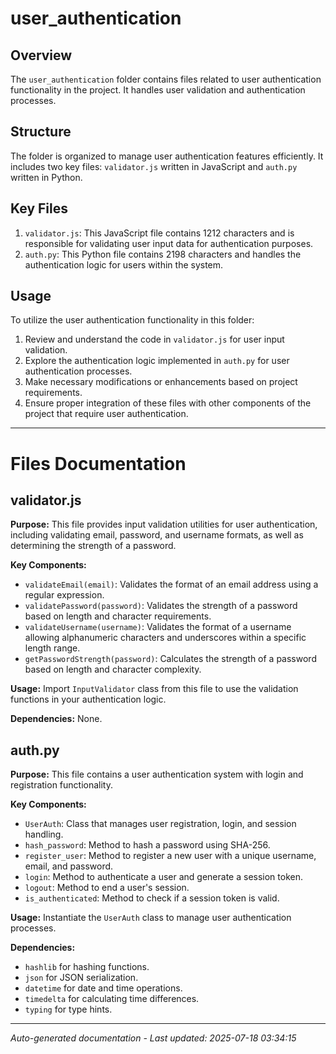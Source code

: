 # user_authentication

## Overview
The `user_authentication` folder contains files related to user authentication functionality in the project. It handles user validation and authentication processes.

## Structure
The folder is organized to manage user authentication features efficiently. It includes two key files: `validator.js` written in JavaScript and `auth.py` written in Python.

## Key Files
1. `validator.js`: This JavaScript file contains 1212 characters and is responsible for validating user input data for authentication purposes.
2. `auth.py`: This Python file contains 2198 characters and handles the authentication logic for users within the system.

## Usage
To utilize the user authentication functionality in this folder:
1. Review and understand the code in `validator.js` for user input validation.
2. Explore the authentication logic implemented in `auth.py` for user authentication processes.
3. Make necessary modifications or enhancements based on project requirements.
4. Ensure proper integration of these files with other components of the project that require user authentication.

---

# Files Documentation

## validator.js

**Purpose:** This file provides input validation utilities for user authentication, including validating email, password, and username formats, as well as determining the strength of a password.

**Key Components:**
- `validateEmail(email)`: Validates the format of an email address using a regular expression.
- `validatePassword(password)`: Validates the strength of a password based on length and character requirements.
- `validateUsername(username)`: Validates the format of a username allowing alphanumeric characters and underscores within a specific length range.
- `getPasswordStrength(password)`: Calculates the strength of a password based on length and character complexity.

**Usage:** Import `InputValidator` class from this file to use the validation functions in your authentication logic.

**Dependencies:** None.

## auth.py

**Purpose:** This file contains a user authentication system with login and registration functionality.

**Key Components:**
- `UserAuth`: Class that manages user registration, login, and session handling.
- `hash_password`: Method to hash a password using SHA-256.
- `register_user`: Method to register a new user with a unique username, email, and password.
- `login`: Method to authenticate a user and generate a session token.
- `logout`: Method to end a user's session.
- `is_authenticated`: Method to check if a session token is valid.

**Usage:** Instantiate the `UserAuth` class to manage user authentication processes.

**Dependencies:** 
- `hashlib` for hashing functions.
- `json` for JSON serialization.
- `datetime` for date and time operations.
- `timedelta` for calculating time differences.
- `typing` for type hints.

---
*Auto-generated documentation - Last updated: 2025-07-18 03:34:15*
